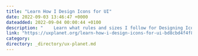 ```yaml
---
title: "Learn How I Design Icons for UI"
date: 2022-09-03 13:46:47 +0000
dateadded: 2022-09-04 00:00:44 +0100
description: "    Learn what rules and sizes I follow for Designing Icons.  Continue reading on UX Planet »  "
link: "https://uxplanet.org/learn-how-i-design-icons-for-ui-bd8cbd4f4f80?source=rss----819cc2aaeee0---4"
category:
directory: _directory/ux-planet.md
---
```

